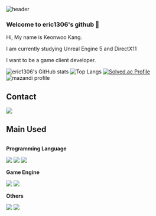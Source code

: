 ![header](https://capsule-render.vercel.app/api?type=rounded&color=b897ff&height=150&section=header&text=eric1306's%20github&fontSize=90)

### Welcome to eric1306's github 👋

Hi, My name is Keonwoo Kang.

I am currently studying Unreal Engine 5 and DirectX11

I want to be a game client developer.

![eric1306's GitHub stats](https://github-readme-stats.vercel.app/api?username=eric1306&show_icons=true&theme=radical)
![Top Langs](https://github-readme-stats.vercel.app/api/top-langs/?username=eric1306&langs_count=8)
[![Solved.ac Profile](http://mazassumnida.wtf/api/v2/generate_badge?boj=eric1306)](https://solved.ac/eric1306/)
![mazandi profile](http://mazandi.herokuapp.com/api?handle=eric1306&theme=dark)

## Contact
<div style="display:flex; flex-direction:column; align-items:flex-start;">
    <a href="mailto:prid1306@gmail.com">
        <img src="https://img.shields.io/badge/Gmail-EA4335?style=for-the-badge&logo=Gmail&logoColor=white"> 
    </a>
</div>

## Main Used
<div style="display:flex; flex-direction:column; align-items:flex-start;">
    <p><strong>Programming Language</strong></p>
    <div>
        <img src = "https://img.shields.io/badge/C%2B%2B-00599C?style=for-the-badge&logo=c%2B%2B&logoColor=white">
        <img src = "https://img.shields.io/badge/C%23-239120?style=for-the-badge&logo=c-sharp&logoColor=white">
        <img src = "https://img.shields.io/badge/.NET-5C2D91?style=for-the-badge&logo=.net&logoColor=white">
    </div>
    <p><strong>Game Engine</strong></p>
    <div>
        <img src="https://img.shields.io/badge/Unreal%20Engine%20-%20%230E1128?style=flat-square&logo=Unreal%20Engine&logoColor=white">
        <img src="https://img.shields.io/badge/Unity-000000?style=flat-square&logo=Unity&logoColor=white">
    </div>
    <!-- Others -->
    <p><strong>Others</strong></p>
    <div>
        <img src="https://img.shields.io/badge/python-3776AB?style=flat-square&logo=python&logoColor=white">
        <img src="https://img.shields.io/badge/Github%20-%20%23181717?style=flat-square&logo=Github&logoColor=white">
</div><br>

